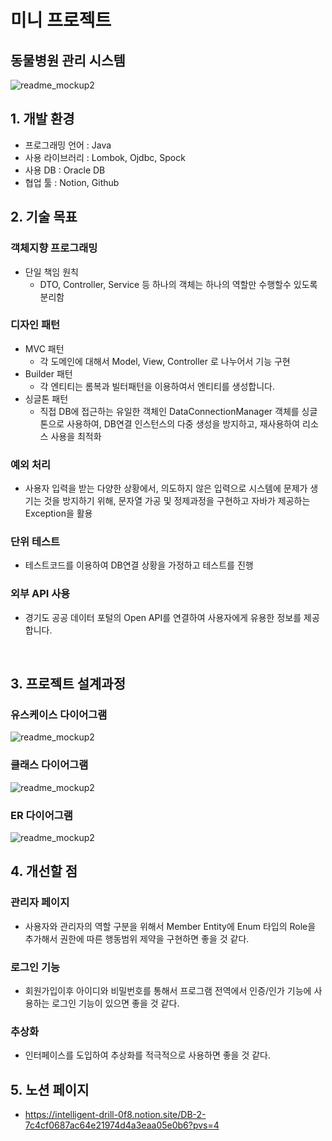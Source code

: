 # 미니 프로젝트 
## 동물병원 관리 시스템

![readme_mockup2](https://github.com/BackJiwan/animal-hospital/assets/95860566/5243cae6-4167-4a19-ad8f-cd33cdd04565)
<br>

## 1. 개발 환경
- 프로그래밍 언어 : Java 
- 사용 라이브러리 : Lombok, Ojdbc, Spock
- 사용 DB : Oracle DB 
- 협업 툴 : Notion, Github
  <br>

## 2. 기술 목표 

### 객체지향 프로그래밍

- 단일 책임 원칙 
  - DTO, Controller, Service 등 하나의 객체는 하나의 역할만 수행할수 있도록 분리함

### 디자인 패턴

- MVC 패턴 
  - 각 도메인에 대해서 Model, View, Controller 로 나누어서 기능 구현 
- Builder 패턴
  - 각 엔티티는 롬복과 빌터패턴을 이용하여서 엔티티를 생성합니다.
- 싱글톤 패턴
  - 직접 DB에 접근하는 유일한 객체인 DataConnectionManager 객체를 싱글톤으로 사용하여, DB연결 인스턴스의 다중 생성을 방지하고, 재사용하여 리소스 사용을 최적화

### 예외 처리

- 사용자 입력을 받는 다양한 상황에서, 의도하지 않은 입력으로 시스템에 문제가 생기는 것을 방지하기 위해, 문자열 가공 및 정제과정을 구현하고 자바가 제공하는 Exception을 활용

### 단위 테스트 

- 테스트코드를 이용하여 DB연결 상황을 가정하고 테스트를 진행

### 외부 API 사용

- 경기도 공공 데이터 포털의 Open API를 연결하여 사용자에게 유용한 정보를 제공합니다. 


<br>

## 3. 프로젝트 설계과정

### 유스케이스 다이어그램
![readme_mockup2](https://github.com/BackJiwan/animal-hospital/assets/95860566/0a44d5c8-810b-4219-8aea-785497550711)
<br>
### 클래스 다이어그램
![readme_mockup2](https://github.com/BackJiwan/animal-hospital/assets/95860566/17af041d-ac0a-40ba-b2b6-c3b581520c48)
<br>
### ER 다이어그램
![readme_mockup2](https://github.com/BackJiwan/animal-hospital/assets/95860566/f601dde4-a8cb-455a-8b52-dc4e47438c28)
<br>

## 4. 개선할 점 

### 관리자 페이지 
- 사용자와 관리자의 역할 구분을 위해서 Member Entity에 Enum 타입의 Role을 추가해서 권한에 따른 행동범위 제약을 구현하면 좋을 것 같다.

### 로그인 기능 
- 회원가입이후 아이디와 비밀번호를 통해서 프로그램 전역에서 인증/인가 기능에 사용하는 로그인 기능이 있으면 좋을 것 같다.

### 추상화
- 인터페이스를 도입하여 추상화를 적극적으로 사용하면 좋을 것 같다.

## 5. 노션 페이지 
- https://intelligent-drill-0f8.notion.site/DB-2-7c4cf0687ac64e21974d4a3eaa05e0b6?pvs=4